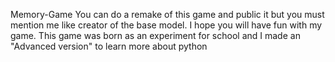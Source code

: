 Memory-Game                                                                                                                                                                                                                                                                 You can do a remake of this game and public it but you must mention me like creator of the base model.                                                                                                                                                                     I hope you will have fun with my game.                                                                                                                                                                                                                                     This game was born as an experiment for school and I made an "Advanced version" to learn more about python
